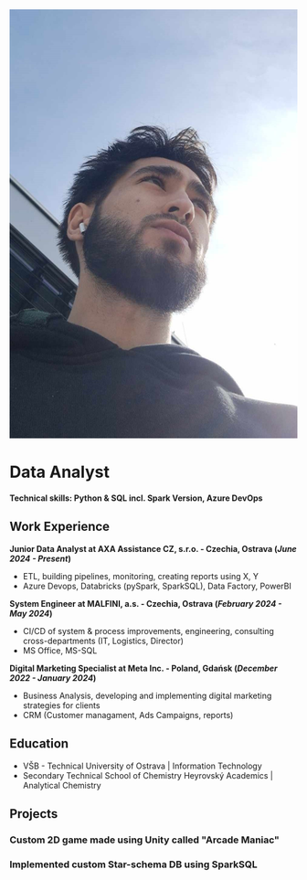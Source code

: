 <img src="/assets/img/headshot_circle.png" class=".profile-picture" alt="Profile Picture">

# Data Analyst

#### Technical skills: Python & SQL incl. Spark Version, Azure DevOps 

## Work Experience
**Junior Data Analyst at AXA Assistance CZ, s.r.o. - Czechia, Ostrava (_June 2024 - Present_)**
- ETL, building pipelines, monitoring, creating reports using X, Y
- Azure Devops, Databricks (pySpark, SparkSQL), Data Factory, PowerBI    

**System Engineer at MALFINI, a.s. - Czechia, Ostrava (_February 2024 - May 2024_)**
- CI/CD of system & process improvements, engineering, consulting cross-departments (IT, Logistics, Director)
- MS Office, MS-SQL
  
**Digital Marketing Specialist at Meta Inc. - Poland, Gdańsk (_December 2022 - January 2024_)**
- Business Analysis, developing and implementing digital marketing strategies for clients
- CRM (Customer managament, Ads Campaigns, reports)

## Education
- VŠB - Technical University of Ostrava | Information Technology
- Secondary Technical School of Chemistry Heyrovský Academics | Analytical Chemistry

## Projects

### Custom 2D game made using Unity called "Arcade Maniac"

### Implemented custom Star-schema DB using SparkSQL

